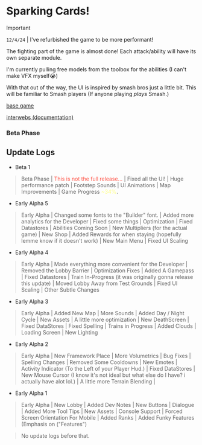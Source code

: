 # Sparking Cards!

> [!IMPORTANT]
> ``12/4/24`` | I've refurbished the game to be more performant!
>
> The fighting part of the game is almost done! Each attack/ability will have its own separate module.
>
> I'm currently pulling free models from the toolbox for the abilities (I can't make VFX myself:sob:)
>
> With that out of the way, the UI is inspired by smash bros just a little bit. This will be familiar to Smash players (If anyone playing *plays* Smash.)

[base game](https://www.roblox.com/games/6125133811/SPARKING-CARDS)

[interwebs (documentation)](https://boreddynasty.github.io/Sparking_Cards/)

### Beta Phase

## Update Logs
- Beta 1
  
> Beta Phase 
| <font color="#ff4e41">This is not the full release...</font> 
| Fixed all the UI! 
| Huge performance patch 
| Footstep Sounds 
| UI Animations 
| Map Improvements 
| Game Progress <font color="#ffff7f">~34%</font>.

- Early Alpha 5

> Early Alpha 
| Changed some fonts to the "Builder" font. 
| Added more analytics for the Developer 
| Fixed some things 
| Optimization 
| Fixed Datastores 
| Abilities Coming Soon 
| New Multipliers (for the actual game) 
| New Shop 
| Added Rewards for when staying (hopefully lemme know if it doesn't work) 
| New Main Menu 
| Fixed UI Scaling

- Early Alpha 4

> Early Alpha
| Made everything more convenient for the Developer
> | Removed the Lobby Barrier
> | Optimization Fixes
> | Added A Gamepass
> | Fixed Datastores
> | Train In-Progress (it was originally gonna release this update)
> | Moved Lobby Away from Test Grounds
> | Fixed UI Scaling
> | Other Subtle Changes

- Early Alpha 3

> Early Alpha
> | Added New Map
> | More Sounds
> | Added Day / Night Cycle
> | New Assets
> | A little more optimization
> | New DeathScreen
> | Fixed DataStores
> | Fixed Spelling
> | Trains in Progress
> | Added Clouds
> | Loading Screen
> | New Lighting

- Early Alpha 2

> Early Alpha
> | New Framework Place
> | More Volumetrics
> | Bug Fixes
> | Spelling Changes
> | Removed Some Cooldowns
> | New Emotes
> | Activity Indicator (To the Left of your Player Hud.)
> | Fixed DataStores
> | New Mouse Cursor (I know it's not ideal but what else do I have? i actually have alot lol.)
> | A little more Terrain Blending |

- Early Alpha 1

> Early Alpha
> | New Lobby
> | Added Dev Notes
> | New Buttons
> | Dialogue
> | Added More Tool Tips
> | New Assets
> | Console Support
> | Forced Screen Orientation For Mobile
> | Added Ranks
> | Added Funky Features (Emphasis on ("Features")

> No update logs before that.
